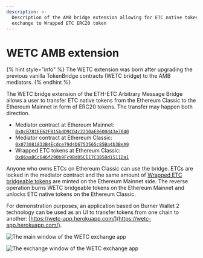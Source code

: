 ```yaml
---
description: >-
  Description of the AMB bridge extension allowing for ETC native tokens
  exchange to Wrapped ETC ERC20 token
---
```


# WETC AMB extension

{% hint style="info" %}
The WETC extension was born after upgrading the previous vanilla TokenBridge contracts \(WETC bridge\) to the AMB mediators.
{% endhint %}

The WETC bridge extension of the ETH-ETC Arbitrary Message Bridge allows a user to transfer ETC native tokens from the Ethereum Classic to the Ethereum Mainnet in form of ERC20 tokens. The transfer may happen both direction.

* Mediator contract at Ethereum Mainnet: [`0x0cB781EE62F815bdD9CD4c2210aE8600d43e7040`](https://etherscan.io/address/0x0cB781EE62F815bdD9CD4c2210aE8600d43e7040)
* Mediator contract at Ethereum Classic: [`0x073081832B4Ecdce79d4D6753565c85Ba4b3BeA9`](https://blockscout.com/etc/mainnet/address/0x073081832B4Ecdce79d4D6753565c85Ba4b3BeA9)
* Wrapped ETC tokens at Ethereum Classic: [`0x86aaBCc646f290b9Fc9Bd05CE17C3858d1511Da1`](https://etherscan.io/address/0x86aabcc646f290b9fc9bd05ce17c3858d1511da1)

Anyone who owns ETCs on Ethereum Classic can use the bridge. ETCs are locked in the mediator contract and the same amount of [Wrapped ETC bridgeable tokens](https://etherscan.io/token/0x86aabcc646f290b9fc9bd05ce17c3858d1511da1) are minted on the Ethereum Mainnet side. The reverse operation burns WETC bridgeable tokens on the Ethereum Mainnet and unlocks ETC native tokens on the Ethereum Classic.

For demonstration purposes, an application based on Burner Wallet 2 technology can be used as an UI to transfer tokens from one chain to another: [https://wetc-app.herokuapp.com/](https://wetc-app.herokuapp.com/).

![The main window of the WETC exchange app](../.gitbook/assets/image%20%2853%29.png)

![The exchange window of the WETC exchange app](../.gitbook/assets/image%20%2854%29.png)

